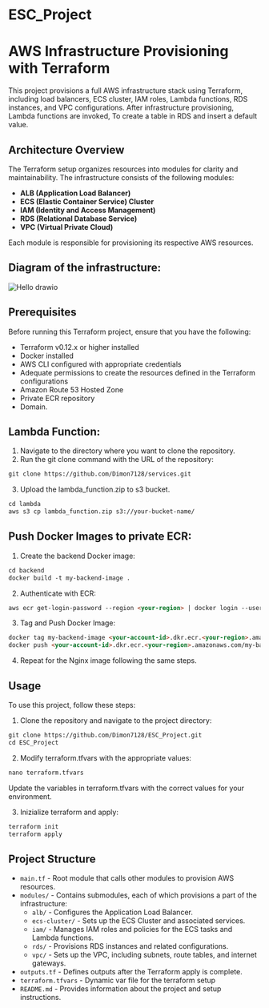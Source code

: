 # ESC_Project

# AWS Infrastructure Provisioning with Terraform

This project provisions a full AWS infrastructure stack using Terraform, including load balancers, ECS cluster, IAM roles, Lambda functions, RDS instances, and VPC configurations. After infrastructure provisioning, Lambda functions are invoked, To create a table in RDS and insert a default value.

## Architecture Overview

The Terraform setup organizes resources into modules for clarity and maintainability. The infrastructure consists of the following modules:

- **ALB (Application Load Balancer)**
- **ECS (Elastic Container Service) Cluster** 
- **IAM (Identity and Access Management)**
- **RDS (Relational Database Service)**
- **VPC (Virtual Private Cloud)**


Each module is responsible for provisioning its respective AWS resources.

## Diagram of the infrastructure:
![Hello drawio](https://github.com/Dimon7128/ESC_Project/assets/96005523/e247b4eb-9bd0-4ada-9096-d2f2f635e8ee)

## Prerequisites

Before running this Terraform project, ensure that you have the following:

- Terraform v0.12.x or higher installed
- Docker installed
- AWS CLI configured with appropriate credentials
- Adequate permissions to create the resources defined in the Terraform configurations
- Amazon Route 53 Hosted Zone
- Private ECR repository
- Domain.

## Lambda Function:
1. Navigate to the directory where you want to clone the repository.
2. Run the git clone command with the URL of the repository:
```markdown
git clone https://github.com/Dimon7128/services.git
```
3. Upload the lambda_function.zip to s3 bucket.
```markdown
cd lambda
aws s3 cp lambda_function.zip s3://your-bucket-name/
```
## Push Docker Images to private ECR:
1. Create the backend Docker image:
```markdown
cd backend
docker build -t my-backend-image .
```
2. Authenticate with ECR:
```markdown
aws ecr get-login-password --region <your-region> | docker login --username AWS --password-stdin <your-account-id>.dkr.ecr.<your-region>.amazonaws.com
```
3. Tag and Push Docker Image:
```markdown
docker tag my-backend-image <your-account-id>.dkr.ecr.<your-region>.amazonaws.com/my-backend-image
docker push <your-account-id>.dkr.ecr.<your-region>.amazonaws.com/my-backend-image
```
4. Repeat for the Nginx image following the same steps.

## Usage

To use this project, follow these steps:

1. Clone the repository and navigate to the project directory:
```markdown
git clone https://github.com/Dimon7128/ESC_Project.git
cd ESC_Project
```
2.  Modify terraform.tfvars with the appropriate values:
```markdown
nano terraform.tfvars
```
Update the variables in terraform.tfvars with the correct values for your environment.

3. Inizialize terraform and apply:
```markdown
terraform init
terraform apply
```



## Project Structure

- `main.tf` - Root module that calls other modules to provision AWS resources.
- `modules/` - Contains submodules, each of which provisions a part of the infrastructure:
  - `alb/` - Configures the Application Load Balancer.
  - `ecs-cluster/` - Sets up the ECS Cluster and associated services.
  - `iam/` - Manages IAM roles and policies for the ECS tasks and Lambda functions.
  - `rds/` - Provisions RDS instances and related configurations.
  - `vpc/` - Sets up the VPC, including subnets, route tables, and internet gateways.
- `outputs.tf` - Defines outputs after the Terraform apply is complete.
- `terraform.tfvars` - Dynamic var file for the terraform setup
- `README.md` - Provides information about the project and setup instructions.

